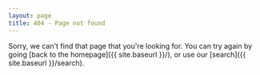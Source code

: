 ```yaml
---
layout: page
title: 404 - Page not found
---
```


Sorry, we can't find that page that you're looking for. You can try again by going [back to the homepage]({{ site.baseurl }}/), or use our [search]({{ site.baseurl }}/search).
